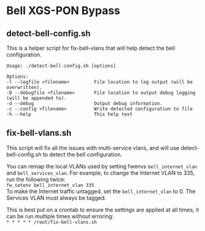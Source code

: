 # Bell XGS-PON Bypass

## detect-bell-config.sh
This is a helper script for fix-bell-vlans that will help detect the bell configuration.
```
Usage: ./detect-bell-config.sh [options]

Options:
-l --logfile <filename>         File location to log output (will be overwritten).
-D --debugfile <filename>       File location to output debug logging (will be appended to).
-d --debug                      Output debug information.
-c --config <filename>          Write detected configuration to file
-h --help                       This help text
```

## fix-bell-vlans.sh
This script will fix all the issues with multi-service vlans, and will use detect-bell-config.sh to detect the bell configuration.

You can remap the local VLANs used by setting fwenvs `bell_internet_vlan` and `bell_services_vlan`. For example, to change the Internet VLAN to 335, run the following twice:  
`fw_setenv bell_internet_vlan 335`  
To make the Internet traffic untagged, set the `bell_internet_vlan` to 0. The Services VLAN must always be tagged.

This is best put on a crontab to ensure the settings are applied at all times, it can be run multiple times without erroring:  
`* * * * * /root/fix-bell-vlans.sh`
